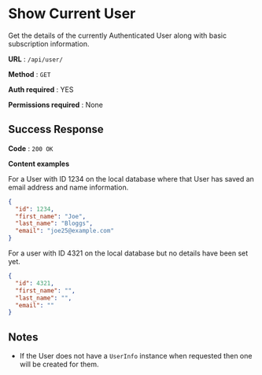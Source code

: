 # Show Current User

Get the details of the currently Authenticated User along with basic
subscription information.

**URL** : `/api/user/`

**Method** : `GET`

**Auth required** : YES

**Permissions required** : None

## Success Response

**Code** : `200 OK`

**Content examples**

For a User with ID 1234 on the local database where that User has saved an
email address and name information.

```json
{
  "id": 1234,
  "first_name": "Joe",
  "last_name": "Bloggs",
  "email": "joe25@example.com"
}
```

For a user with ID 4321 on the local database but no details have been set yet.

```json
{
  "id": 4321,
  "first_name": "",
  "last_name": "",
  "email": ""
}
```

## Notes

- If the User does not have a `UserInfo` instance when requested then one will
  be created for them.
